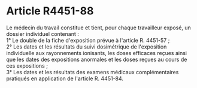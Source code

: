 # Article R4451-88

Le médecin du travail constitue et tient, pour chaque travailleur exposé, un dossier individuel contenant :   
1° Le double de la fiche d'exposition prévue à l'article R. 4451-57 ;   
2° Les dates et les résultats du suivi dosimétrique de l'exposition individuelle aux rayonnements ionisants, les doses efficaces reçues ainsi que les dates des expositions anormales et les doses reçues au cours de ces expositions ;   
3° Les dates et les résultats des examens médicaux complémentaires pratiqués en application de l'article R. 4451-84.